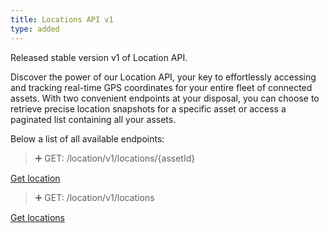 ```yaml
---
title: Locations API v1
type: added
---
```


Released stable version v1 of Location API.

Discover the power of our Location API, your key to effortlessly accessing and tracking real-time GPS coordinates for your entire fleet of connected assets.
With two convenient endpoints at your disposal, you can choose to retrieve precise location snapshots for a specific asset or access a paginated list containing all your assets.

Below a list of all available endpoints:

> ➕ GET: /location/v1/locations/{assetId}

[Get location](ref:getlocation)

> ➕ GET: /location/v1/locations

[Get locations](ref:getlocations)